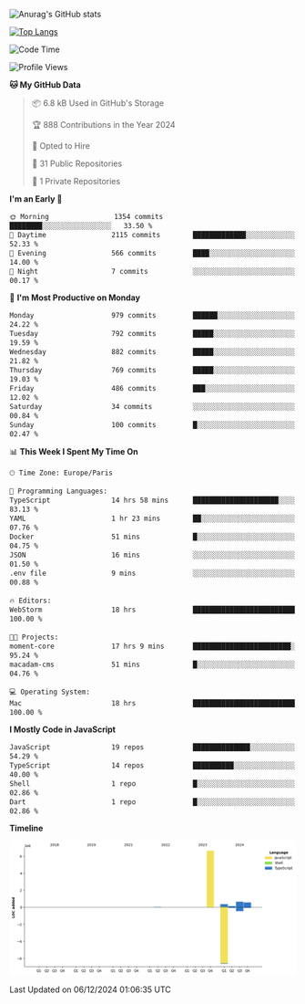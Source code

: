 ![Anurag's GitHub stats](https://github-readme-stats.vercel.app/api?username=sufiane&theme=dark&show_icons=true&count_private=true)


[![Top Langs](https://github-readme-stats.vercel.app/api/top-langs/?username=sufiane&layout=compact)](https://github.com/anuraghazra/github-readme-stats)

<!--START_SECTION:waka-->
![Code Time](http://img.shields.io/badge/Code%20Time-1%2C498%20hrs%204%20mins-blue)

![Profile Views](http://img.shields.io/badge/Profile%20Views-0-blue)

**🐱 My GitHub Data** 

> 📦 6.8 kB Used in GitHub's Storage 
 > 
> 🏆 888 Contributions in the Year 2024
 > 
> 💼 Opted to Hire
 > 
> 📜 31 Public Repositories 
 > 
> 🔑 1 Private Repositories 
 > 
**I'm an Early 🐤** 

```text
🌞 Morning                1354 commits        ████████░░░░░░░░░░░░░░░░░   33.50 % 
🌆 Daytime                2115 commits        █████████████░░░░░░░░░░░░   52.33 % 
🌃 Evening                566 commits         ████░░░░░░░░░░░░░░░░░░░░░   14.00 % 
🌙 Night                  7 commits           ░░░░░░░░░░░░░░░░░░░░░░░░░   00.17 % 
```
📅 **I'm Most Productive on Monday** 

```text
Monday                   979 commits         ██████░░░░░░░░░░░░░░░░░░░   24.22 % 
Tuesday                  792 commits         █████░░░░░░░░░░░░░░░░░░░░   19.59 % 
Wednesday                882 commits         █████░░░░░░░░░░░░░░░░░░░░   21.82 % 
Thursday                 769 commits         █████░░░░░░░░░░░░░░░░░░░░   19.03 % 
Friday                   486 commits         ███░░░░░░░░░░░░░░░░░░░░░░   12.02 % 
Saturday                 34 commits          ░░░░░░░░░░░░░░░░░░░░░░░░░   00.84 % 
Sunday                   100 commits         █░░░░░░░░░░░░░░░░░░░░░░░░   02.47 % 
```


📊 **This Week I Spent My Time On** 

```text
🕑︎ Time Zone: Europe/Paris

💬 Programming Languages: 
TypeScript               14 hrs 58 mins      █████████████████████░░░░   83.13 % 
YAML                     1 hr 23 mins        ██░░░░░░░░░░░░░░░░░░░░░░░   07.76 % 
Docker                   51 mins             █░░░░░░░░░░░░░░░░░░░░░░░░   04.75 % 
JSON                     16 mins             ░░░░░░░░░░░░░░░░░░░░░░░░░   01.50 % 
.env file                9 mins              ░░░░░░░░░░░░░░░░░░░░░░░░░   00.88 % 

🔥 Editors: 
WebStorm                 18 hrs              █████████████████████████   100.00 % 

🐱‍💻 Projects: 
moment-core              17 hrs 9 mins       ████████████████████████░   95.24 % 
macadam-cms              51 mins             █░░░░░░░░░░░░░░░░░░░░░░░░   04.76 % 

💻 Operating System: 
Mac                      18 hrs              █████████████████████████   100.00 % 
```

**I Mostly Code in JavaScript** 

```text
JavaScript               19 repos            ██████████████░░░░░░░░░░░   54.29 % 
TypeScript               14 repos            ██████████░░░░░░░░░░░░░░░   40.00 % 
Shell                    1 repo              █░░░░░░░░░░░░░░░░░░░░░░░░   02.86 % 
Dart                     1 repo              █░░░░░░░░░░░░░░░░░░░░░░░░   02.86 % 
```



**Timeline**

![Lines of Code chart](https://raw.githubusercontent.com/Sufiane/Sufiane/main/assets/bar_graph.png)


 Last Updated on 06/12/2024 01:06:35 UTC
<!--END_SECTION:waka-->


<!--
**Sufiane/sufiane** is a ✨ _special_ ✨ repository because its `README.md` (this file) appears on your GitHub profile.

Here are some ideas to get you started:

- 🔭 I’m currently working on ...
- 🌱 I’m currently learning ...
- 👯 I’m looking to collaborate on ...
- 🤔 I’m looking for help with ...
- 💬 Ask me about ...
- 📫 How to reach me: ...
- 😄 Pronouns: ...
- ⚡ Fun fact: ...
-->
